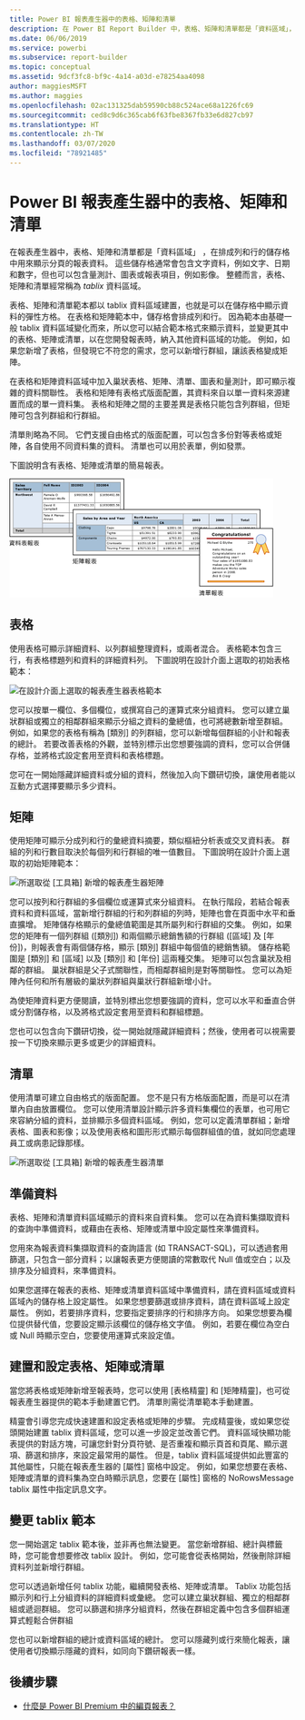 ```yaml
---
title: Power BI 報表產生器中的表格、矩陣和清單
description: 在 Power BI Report Builder 中，表格、矩陣和清單都是「資料區域」，在排成列和行的儲存格中用來顯示編頁報表資料。
ms.date: 06/06/2019
ms.service: powerbi
ms.subservice: report-builder
ms.topic: conceptual
ms.assetid: 9dcf3fc8-bf9c-4a14-a03d-e78254aa4098
author: maggiesMSFT
ms.author: maggies
ms.openlocfilehash: 02ac131325dab59590cb88c524ace68a1226fc69
ms.sourcegitcommit: ced8c9d6c365cab6f63fbe8367fb33e6d827cb97
ms.translationtype: HT
ms.contentlocale: zh-TW
ms.lasthandoff: 03/07/2020
ms.locfileid: "78921485"
---
```

# <a name="tables-matrixes-and-lists-in-power-bi-report-builder"></a>Power BI 報表產生器中的表格、矩陣和清單
 在報表產生器中，表格、矩陣和清單都是「資料區域」  ，在排成列和行的儲存格中用來顯示分頁的報表資料。 這些儲存格通常會包含文字資料，例如文字、日期和數字，但也可以包含量測計、圖表或報表項目，例如影像。 整體而言，表格、矩陣和清單經常稱為 *tablix* 資料區域。  
  
 表格、矩陣和清單範本都以 tablix 資料區域建置，也就是可以在儲存格中顯示資料的彈性方格。 在表格和矩陣範本中，儲存格會排成列和行。 因為範本由基礎一般 tablix 資料區域變化而來，所以您可以結合範本格式來顯示資料，並變更其中的表格、矩陣或清單，以在您開發報表時，納入其他資料區域的功能。 例如，如果您新增了表格，但發現它不符您的需求，您可以新增行群組，讓該表格變成矩陣。  
  
 在表格和矩陣資料區域中加入巢狀表格、矩陣、清單、圖表和量測計，即可顯示複雜的資料關聯性。 表格和矩陣有表格式版面配置，其資料來自以單一資料來源建置而成的單一資料集。 表格和矩陣之間的主要差異是表格只能包含列群組，但矩陣可包含列群組和行群組。  
  
 清單則略為不同。 它們支援自由格式的版面配置，可以包含多份對等表格或矩陣，各自使用不同資料集的資料。 清單也可以用於表單，例如發票。  
  
 下圖說明含有表格、矩陣或清單的簡易報表。  

![報表產生器表格、矩陣和清單](media/report-builder-tables-matrices-lists/report-builder-table-matrix-list.png)
  
##  <a name="Table"></a> 表格  
 使用表格可顯示詳細資料、以列群組整理資料，或兩者混合。 表格範本包含三行，有表格標題列和資料的詳細資料列。 下圖說明在設計介面上選取的初始表格範本：  

![在設計介面上選取的報表產生器表格範本](media/report-builder-tables-matrices-lists/report-builder-new-table.png)
  
 您可以按單一欄位、多個欄位，或撰寫自己的運算式來分組資料。 您可以建立巢狀群組或獨立的相鄰群組來顯示分組之資料的彙總值，也可將總數新增至群組。 例如，如果您的表格有稱為 [類別]  的列群組，您可以新增每個群組的小計和報表的總計。 若要改善表格的外觀，並特別標示出您想要強調的資料，您可以合併儲存格，並將格式設定套用至資料和表格標題。  
  
 您可在一開始隱藏詳細資料或分組的資料，然後加入向下鑽研切換，讓使用者能以互動方式選擇要顯示多少資料。  
  
##  <a name="Matrix"></a> 矩陣  
 使用矩陣可顯示分成列和行的彙總資料摘要，類似樞紐分析表或交叉資料表。 群組的列和行數目取決於每個列和行群組的唯一值數目。 下圖說明在設計介面上選取的初始矩陣範本：  

![所選取從 [工具箱] 新增的報表產生器矩陣](media/report-builder-tables-matrices-lists/report-builder-new-matrix.png)
 
 您可以按列和行群組的多個欄位或運算式來分組資料。 在執行階段，若結合報表資料和資料區域，當新增行群組的行和列群組的列時，矩陣也會在頁面中水平和垂直擴增。 矩陣儲存格顯示的彙總值範圍是其所屬列和行群組的交集。 例如，如果您的矩陣有一個列群組 ([類別]) 和兩個顯示總銷售額的行群組 ([區域] 及 [年份])，則報表會有兩個儲存格，顯示 [類別] 群組中每個值的總銷售額。 儲存格範圍是 [類別] 和 [區域] 以及 [類別] 和 [年份] 這兩種交集。 矩陣可以包含巢狀及相鄰的群組。 巢狀群組是父子式關聯性，而相鄰群組則是對等關聯性。 您可以為矩陣內任何和所有層級的巢狀列群組與巢狀行群組新增小計。  
  
 為使矩陣資料更方便閱讀，並特別標出您想要強調的資料，您可以水平和垂直合併或分割儲存格，以及將格式設定套用至資料和群組標題。  
  
 您也可以包含向下鑽研切換，從一開始就隱藏詳細資料；然後，使用者可以視需要按一下切換來顯示更多或更少的詳細資料。  
  
##  <a name="List"></a> 清單  
 使用清單可建立自由格式的版面配置。 您不是只有方格版面配置，而是可以在清單內自由放置欄位。 您可以使用清單設計顯示許多資料集欄位的表單，也可用它來容納分組的資料，並排顯示多個資料區域。 例如，您可以定義清單群組；新增表格、圖表和影像；以及使用表格和圖形形式顯示每個群組值的值，就如同您處理員工或病患記錄那樣。  

![所選取從 [工具箱] 新增的報表產生器清單](media/report-builder-tables-matrices-lists/report-builder-new-list.png)
  
##  <a name="PreparingData"></a> 準備資料  
 表格、矩陣和清單資料區域顯示的資料來自資料集。 您可以在為資料集擷取資料的查詢中準備資料，或藉由在表格、矩陣或清單中設定屬性來準備資料。  
  
 您用來為報表資料集擷取資料的查詢語言 (如 TRANSACT-SQL)，可以透過套用篩選，只包含一部分資料；以讓報表更方便閱讀的常數取代 Null 值或空白；以及排序及分組資料，來準備資料。  
  
 如果您選擇在報表的表格、矩陣或清單資料區域中準備資料，請在資料區域或資料區域內的儲存格上設定屬性。 如果您想要篩選或排序資料，請在資料區域上設定屬性。 例如，若要排序資料，您要指定要排序的行和排序方向。 如果您想要為欄位提供替代值，您要設定顯示該欄位的儲存格文字值。 例如，若要在欄位為空白或 Null 時顯示空白，您要使用運算式來設定值。  
  
##  <a name="BuildingConfiguringTableMatrixList"></a> 建置和設定表格、矩陣或清單  
 當您將表格或矩陣新增至報表時，您可以使用 [表格精靈] 和 [矩陣精靈]，也可從報表產生器提供的範本手動建置它們。 清單則需從清單範本手動建置。  
  
 精靈會引導您完成快速建置和設定表格或矩陣的步驟。 完成精靈後，或如果您從頭開始建置 tablix 資料區域，您可以進一步設定並改善它們。 資料區域快顯功能表提供的對話方塊，可讓您針對分頁符號、是否重複和顯示頁首和頁尾、顯示選項、篩選和排序，來設定最常用的屬性。 但是，tablix 資料區域提供如此豐富的其他屬性，只能在報表產生器的 [屬性] 窗格中設定。 例如，如果您想要在表格、矩陣或清單的資料集為空白時顯示訊息，您要在 [屬性] 窗格的 NoRowsMessage tablix 屬性中指定訊息文字。  
  
##  <a name="ChangingBetweenTablixTemplates"></a> 變更 tablix 範本  
 您一開始選定 tablix 範本後，並非再也無法變更。 當您新增群組、總計與標籤時，您可能會想要修改 tablix 設計。 例如，您可能會從表格開始，然後刪除詳細資料列並新增行群組。  
  
 您可以透過新增任何 tablix 功能，繼續開發表格、矩陣或清單。 Tablix 功能包括顯示列和行上分組資料的詳細資料或彙總。 您可以建立巢狀群組、獨立的相鄰群組或遞迴群組。 您可以篩選和排序分組資料，然後在群組定義中包含多個群組運算式輕鬆合併群組  
  
 您也可以新增群組的總計或資料區域的總計。 您可以隱藏列或行來簡化報表，讓使用者切換顯示隱藏的資料，如同向下鑽研報表一樣。 

## <a name="next-steps"></a>後續步驟

- [什麼是 Power BI Premium 中的編頁報表？](paginated-reports-report-builder-power-bi.md)
